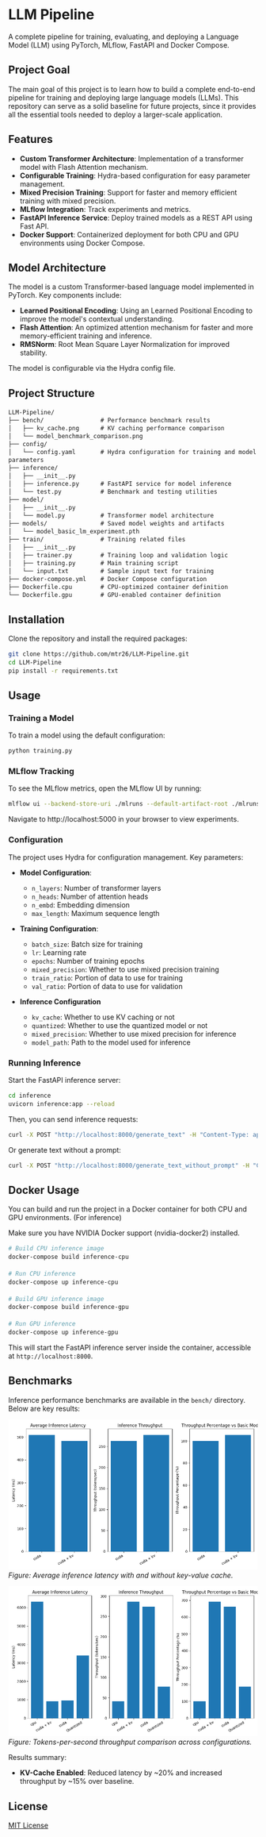 # LLM Pipeline

A complete pipeline for training, evaluating, and deploying a Language Model (LLM) using PyTorch, MLflow, FastAPI and Docker Compose. 

## Project Goal
The main goal of this project is to learn how to build a complete end-to-end pipeline for training and deploying large language models (LLMs). This repository can serve as a solid baseline for future projects, since it provides all the essential tools needed to deploy a larger-scale application.




## Features

- **Custom Transformer Architecture**: Implementation of a transformer model with Flash Attention mechanism.
- **Configurable Training**: Hydra-based configuration for easy parameter management.
- **Mixed Precision Training**: Support for faster and memory efficient training with mixed precision.
- **MLflow Integration**: Track experiments and metrics.
- **FastAPI Inference Service**: Deploy trained models as a REST API using Fast API.
- **Docker Support**: Containerized deployment for both CPU and GPU environments using Docker Compose.

## Model Architecture

The model is a custom Transformer-based language model implemented in PyTorch. Key components include:

- **Learned Positional Encoding**: Using an Learned Positional Encoding to improve the model's contextual understanding.
- **Flash Attention**: An optimized attention mechanism for faster and more memory-efficient training and inference.
- **RMSNorm**: Root Mean Square Layer Normalization for improved stability.

The model is configurable via the Hydra config file.

## Project Structure

```
LLM-Pipeline/
├── bench/                # Performance benchmark results
│   ├── kv_cache.png      # KV caching performance comparison
│   └── model_benchmark_comparison.png
├── config/
│   └── config.yaml       # Hydra configuration for training and model parameters
├── inference/
│   ├── __init__.py      
│   ├── inference.py      # FastAPI service for model inference
│   └── test.py           # Benchmark and testing utilities
├── model/
│   ├── __init__.py
│   └── model.py          # Transformer model architecture
├── models/               # Saved model weights and artifacts
│   └── model_basic_lm_experiment.pth
├── train/                # Training related files
│   ├── __init__.py
│   ├── trainer.py        # Training loop and validation logic
│   ├── training.py       # Main training script
│   └── input.txt         # Sample input text for training
├── docker-compose.yml    # Docker Compose configuration
├── Dockerfile.cpu        # CPU-optimized container definition
└── Dockerfile.gpu        # GPU-enabled container definition
```

## Installation

Clone the repository and install the required packages:

```bash
git clone https://github.com/mtr26/LLM-Pipeline.git
cd LLM-Pipeline
pip install -r requirements.txt
```

## Usage

### Training a Model

To train a model using the default configuration:

```bash
python training.py
```

### MLflow Tracking

To see the MLflow metrics, open the MLflow UI by running:

```bash
mlflow ui --backend-store-uri ./mlruns --default-artifact-root ./mlruns
```

Navigate to http://localhost:5000 in your browser to view experiments.

### Configuration

The project uses Hydra for configuration management. Key parameters:

- **Model Configuration**:
  - `n_layers`: Number of transformer layers
  - `n_heads`: Number of attention heads
  - `n_embd`: Embedding dimension
  - `max_length`: Maximum sequence length

- **Training Configuration**:
  - `batch_size`: Batch size for training
  - `lr`: Learning rate
  - `epochs`: Number of training epochs
  - `mixed_precision`: Whether to use mixed precision training
  - `train_ratio`: Portion of data to use for training
  - `val_ratio`: Portion of data to use for validation

- **Inference Configuration**
  - `kv_cache`: Whether to use KV caching or not
  - `quantized`: Whether to use the quantized model or not
  - `mixed_precision`: Whether to use mixed precision for inference
  - `model_path`: Path to the model used for inference

### Running Inference

Start the FastAPI inference server:

```bash
cd inference
uvicorn inference:app --reload
```

Then, you can send inference requests:

```bash
curl -X POST "http://localhost:8000/generate_text" -H "Content-Type: application/json" -d '{"prompt": "Once upon a time", "num_of_token_generated": 50}'
```

Or generate text without a prompt:

```bash
curl -X POST "http://localhost:8000/generate_text_without_prompt" -H "Content-Type: application/json" -d '{"num_of_token_generated": 100}'
```

## Docker Usage

You can build and run the project in a Docker container for both CPU and GPU environments. (For inference)

Make sure you have NVIDIA Docker support (nvidia-docker2) installed.

```powershell
# Build CPU inference image
docker-compose build inference-cpu

# Run CPU inference
docker-compose up inference-cpu

# Build GPU inference image
docker-compose build inference-gpu

# Run GPU inference
docker-compose up inference-gpu
```

This will start the FastAPI inference server inside the container, accessible at `http://localhost:8000`.

## Benchmarks

Inference performance benchmarks are available in the `bench/` directory. Below are key results:

![KV-Cache Latency Comparison](bench/kv_cache.png)
*Figure: Average inference latency with and without key-value cache.*

![Model Throughput Comparison](bench/model_benchmark_comparison.png)
*Figure: Tokens-per-second throughput comparison across configurations.*

Results summary:
- **KV-Cache Enabled**: Reduced latency by ~20% and increased throughput by ~15% over baseline.

## License

[MIT License](LICENSE)
